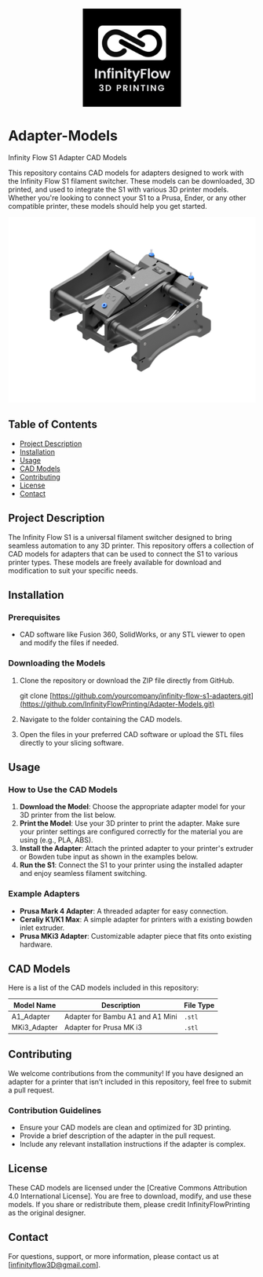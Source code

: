 <p align="center">
  <img src="./images/logo.png" alt="Logo" width="200" height="200">
</p>


# Adapter-Models
Infinity Flow S1 Adapter CAD Models

This repository contains CAD models for adapters designed to work with the Infinity Flow S1 filament switcher. These models can be downloaded, 3D printed, and used to integrate the S1 with various 3D printer models. Whether you're looking to connect your S1 to a Prusa, Ender, or any other compatible printer, these models should help you get started.

<img src="./images/S1_Rendering.png" alt="Logo" width="1000">


## Table of Contents
- [Project Description](#project-description)
- [Installation](#installation)
- [Usage](#usage)
- [CAD Models](#cad-models)
- [Contributing](#contributing)
- [License](#license)
- [Contact](#contact)

## Project Description

The Infinity Flow S1 is a universal filament switcher designed to bring seamless automation to any 3D printer. This repository offers a collection of CAD models for adapters that can be used to connect the S1 to various printer types. These models are freely available for download and modification to suit your specific needs.

## Installation

### Prerequisites
- CAD software like Fusion 360, SolidWorks, or any STL viewer to open and modify the files if needed.

### Downloading the Models
1. Clone the repository or download the ZIP file directly from GitHub.
   
   git clone [https://github.com/yourcompany/infinity-flow-s1-adapters.git](https://github.com/InfinityFlowPrinting/Adapter-Models.git)
   
3. Navigate to the folder containing the CAD models.
4. Open the files in your preferred CAD software or upload the STL files directly to your slicing software.

## Usage

### How to Use the CAD Models
1. **Download the Model**: Choose the appropriate adapter model for your 3D printer from the list below.
2. **Print the Model**: Use your 3D printer to print the adapter. Make sure your printer settings are configured correctly for the material you are using (e.g., PLA, ABS).
3. **Install the Adapter**: Attach the printed adapter to your printer's extruder or Bowden tube input as shown in the examples below.
4. **Run the S1**: Connect the S1 to your printer using the installed adapter and enjoy seamless filament switching.

### Example Adapters
- **Prusa Mark 4 Adapter**: A threaded adapter for easy connection.
- **Ceraliy K1/K1 Max**: A simple adapter for printers with a existing bowden inlet extruder.
- **Prusa MKi3 Adapter**: Customizable adapter piece that fits onto existing hardware.

## CAD Models

Here is a list of the CAD models included in this repository:

| Model Name       | Description                                              | File Type |
|------------------|----------------------------------------------------------|-----------|
| A1_Adapter       | Adapter for Bambu A1 and A1 Mini                         | `.stl`    |
| MKi3_Adapter     | Adapter for Prusa MK i3                                  | `.stl`    |

## Contributing

We welcome contributions from the community! If you have designed an adapter for a printer that isn’t included in this repository, feel free to submit a pull request.

### Contribution Guidelines
- Ensure your CAD models are clean and optimized for 3D printing.
- Provide a brief description of the adapter in the pull request.
- Include any relevant installation instructions if the adapter is complex.

## License

These CAD models are licensed under the [Creative Commons Attribution 4.0 International License]. You are free to download, modify, and use these models. If you share or redistribute them, please credit InfinityFlowPrinting as the original designer.

## Contact

For questions, support, or more information, please contact us at [infinityflow3D@gmail.com].
